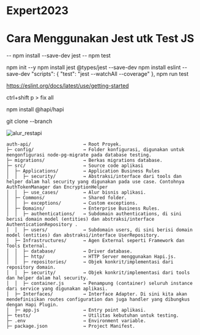 # Expert2023

# Cara Menggunakan Jest utk Test JS
-- npm install --save-dev jest
-- npm test


npm init --y
npm install jest @types/jest --save-dev
npm install eslint --save-dev
"scripts": {
    "test": "jest --watchAll --coverage"
 },
npm run test

https://eslint.org/docs/latest/use/getting-started

ctrl+shift p > fix all

npm install @hapi/hapi

git clone --branch <branch> <url>


![alur_restapi](https://github.com/masbroustudio/Expert2023/assets/127388410/0b5ed611-ced7-4472-891f-4c820712e7d5)

```
auth-api/                   → Root Proyek.
├─ config/                  → Folder konfigurasi, digunakan untuk mengonfigurasi node-pg-migrate pada database testing.
├─ migrations/              → Berkas migrations database.
├─ src/                     → Source code aplikasi
│  ├─ Applications/         → Application Business Rules
│  │  ├─ security/          → Abstraksi/interface dari tools dan helper dalam hal security yang digunakan pada use case. Contohnya AuthTokenManager dan EncryptionHelper
│  │  ├─ use_cases/         → Alur bisnis aplikasi.
│  ├─ Commons/              → Shared folder.
│  │  ├─ exceptions/        → Custom exceptions.
│  ├─ Domains/              → Enterprise Business Rules.
│  │  ├─ authentications/   → Subdomain authentications, di sini berisi domain model (entities) dan abstraksi/interface AuthenticationRepository .
│  │  ├─ users/             → Subdomain users, di sini berisi domain model (entities) dan abstraksi/interface UserRepository.
│  ├─ Infrastructures/      → Agen External seperti Framework dan Tools External.
│  │  ├─ database/          → Driver database.
│  │  ├─ http/              → HTTP Server menggunakan Hapi.js.
│  │  ├─ repositories/      → Objek konkrit/implementasi dari repository domain.
│  │  ├─ security/          → Objek konkrit/implementasi dari tools dan helper dalam hal security.
│  │  ├─ container.js       → Penampung (container) seluruh instance dari service yang digunakan aplikasi.
│  ├─ Interfaces/           → Interface Adapter. Di sini kita akan mendefinisikan routes configuration dan juga handler yang dibungkus dengan Hapi Plugin.
│  ├─ app.js                → Entry point aplikasi.
├─ tests/                   → Utilitas kebutuhan untuk testing.
├─ .env                     → Environment variable.
├─ package.json             → Project Manifest.
